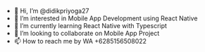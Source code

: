 - 👋 Hi, I’m @didikpriyoga27
- 👀 I’m interested in Mobile App Development using React Native
- 🌱 I’m currently learning React Native with Typescript
- 💞️ I’m looking to collaborate on Mobile App Project
- 📫 How to reach me by WA +6285156508022

<!---
didikpriyoga27/didikpriyoga27 is a ✨ special ✨ repository because its `README.md` (this file) appears on your GitHub profile.
You can click the Preview link to take a look at your changes.
--->
